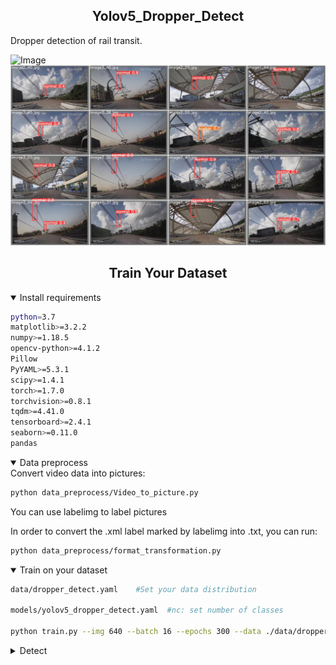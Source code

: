

## <div align="center">Yolov5_Dropper_Detect</div>
Dropper detection of rail transit.

![Image](https://github.com/geng961/Yolov5_Dropper_Detect/blob/master/runs/detect/exp33/3%20(1).gif)
![Image](https://github.com/geng961/Yolov5_Dropper_Detect/blob/master/runs/train/exp/val_batch0_pred.jpg)





## <div align="center">Train Your Dataset</div>

<details open>
<summary>Install requirements</summary>


<!-- $ sudo apt update && apt install -y libgl1-mesa-glx libsm6 libxext6 libxrender-dev -->

```bash
python=3.7
matplotlib>=3.2.2
numpy>=1.18.5
opencv-python>=4.1.2
Pillow
PyYAML>=5.3.1
scipy>=1.4.1
torch>=1.7.0
torchvision>=0.8.1
tqdm>=4.41.0
tensorboard>=2.4.1
seaborn>=0.11.0
pandas
```

</details>

<details open>
<summary>Data preprocess</summary>
Convert video data into pictures:
<!-- $ sudo apt update && apt install -y libgl1-mesa-glx libsm6 libxext6 libxrender-dev -->

```bash
python data_preprocess/Video_to_picture.py
```

You can use labelimg to label pictures

In order to convert the .xml label marked by labelimg into .txt, you can run:

```bash
python data_preprocess/format_transformation.py
```

</details>



<details open>
<summary>Train on your dataset</summary>

```bash
data/dropper_detect.yaml    #Set your data distribution

models/yolov5_dropper_detect.yaml  #nc: set number of classes

python train.py --img 640 --batch 16 --epochs 300 --data ./data/dropper_detect.yaml --cfg ./models/yolov5_dropper_detect.yaml --weights ./weights/yolov5s.pt --device 1 #You can change to a, B and C models. You need to download the pretraining weights yourself.
```





</details>

<details>
<summary>Detect</summary>

```bash
python detect.py --source ./data/images/  --weights ./weights/best.pt --output inference/output/1_img/ --device 1
```



</details>  


